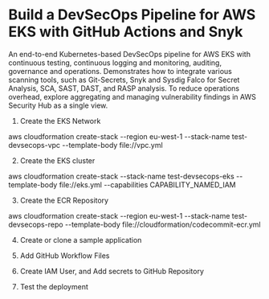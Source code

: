 # Build a DevSecOps Pipeline for AWS EKS with GitHub Actions and Snyk

An end-to-end Kubernetes-based DevSecOps pipeline for AWS EKS with continuous testing, continuous logging and monitoring, auditing, governance and operations. 
Demonstrates how to integrate various scanning tools, such as Git-Secrets, Snyk and Sysdig Falco for Secret Analysis, SCA, SAST, DAST, and RASP analysis. 
To reduce operations overhead, explore aggregating and managing vulnerability findings in AWS Security Hub as a single view. 

1. Create the EKS Network

aws cloudformation create-stack --region eu-west-1 --stack-name test-devsecops-vpc --template-body file://vpc.yml

2. Create the EKS cluster

aws cloudformation create-stack --stack-name test-devsecops-eks --template-body file://eks.yml --capabilities CAPABILITY_NAMED_IAM

3. Create the ECR Repository

aws cloudformation create-stack --region eu-west-1 --stack-name test-devsecops-repo --template-body file://cloudformation/codecommit-ecr.yml

4. Create or clone a sample application

5. Add GitHub Workflow Files

6. Create IAM User, and Add secrets to GitHub Repository 

7. Test the deployment